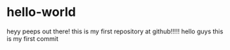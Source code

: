 # hello-world
heyy peeps out there! this is my first repository at github!!!!!
hello guys this is my first commit 
